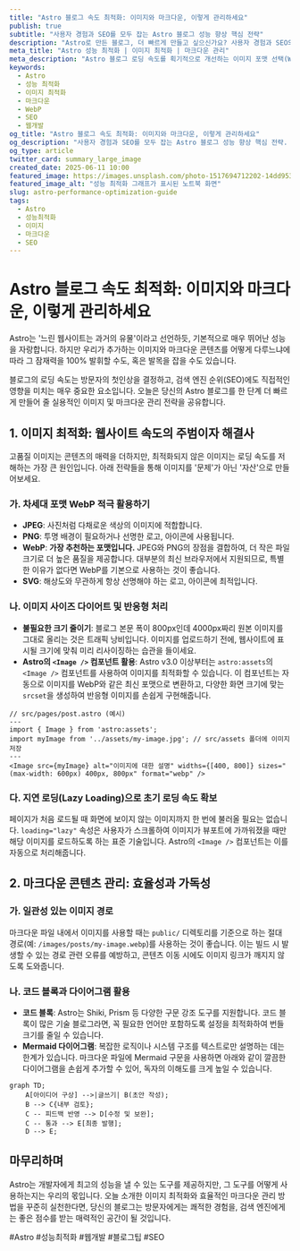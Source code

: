 ```yaml
---
title: "Astro 블로그 속도 최적화: 이미지와 마크다운, 이렇게 관리하세요"
publish: true
subtitle: "사용자 경험과 SEO를 모두 잡는 Astro 블로그 성능 향상 핵심 전략"
description: "Astro로 만든 블로그, 더 빠르게 만들고 싶으신가요? 사용자 경험과 SEO의 핵심인 웹사이트 로딩 속도를 극대화하는 이미지 최적화 및 마크다운 콘텐츠 관리 노하우를 공유합니다."
meta_title: "Astro 성능 최적화 | 이미지 최적화 | 마크다운 관리"
meta_description: "Astro 블로그 로딩 속도를 획기적으로 개선하는 이미지 포맷 선택(WebP), 리사이징, 지연 로딩 및 마크다운 콘텐츠 관리 전략에 대한 상세 가이드."
keywords:
  - Astro
  - 성능 최적화
  - 이미지 최적화
  - 마크다운
  - WebP
  - SEO
  - 웹개발
og_title: "Astro 블로그 속도 최적화: 이미지와 마크다운, 이렇게 관리하세요"
og_description: "사용자 경험과 SEO를 모두 잡는 Astro 블로그 성능 향상 핵심 전략. 이미지와 마크다운 관리 팁을 확인하세요."
og_type: article
twitter_card: summary_large_image
created_date: 2025-06-11 10:00
featured_image: https://images.unsplash.com/photo-1517694712202-14dd9538aa97?q=80&w=2940&auto=format&fit=crop&ixlib=rb-4.0.3&ixid=M3wxMjA3fDB8MHxwaG90by1wYWdlfHx8fGVufDB8fHx8fA%3D%3D
featured_image_alt: "성능 최적화 그래프가 표시된 노트북 화면"
slug: astro-performance-optimization-guide
tags:
  - Astro
  - 성능최적화
  - 이미지
  - 마크다운
  - SEO
---
```


# Astro 블로그 속도 최적화: 이미지와 마크다운, 이렇게 관리하세요

Astro는 '느린 웹사이트는 과거의 유물'이라고 선언하듯, 기본적으로 매우 뛰어난 성능을 자랑합니다. 하지만 우리가 추가하는 이미지와 마크다운 콘텐츠를 어떻게 다루느냐에 따라 그 잠재력을 100% 발휘할 수도, 혹은 발목을 잡을 수도 있습니다.

블로그의 로딩 속도는 방문자의 첫인상을 결정하고, 검색 엔진 순위(SEO)에도 직접적인 영향을 미치는 매우 중요한 요소입니다. 오늘은 당신의 Astro 블로그를 한 단계 더 빠르게 만들어 줄 실용적인 이미지 및 마크다운 관리 전략을 공유합니다.

## 1. 이미지 최적화: 웹사이트 속도의 주범이자 해결사

고품질 이미지는 콘텐츠의 매력을 더하지만, 최적화되지 않은 이미지는 로딩 속도를 저해하는 가장 큰 원인입니다. 아래 전략들을 통해 이미지를 '문제'가 아닌 '자산'으로 만들어보세요.

### 가. 차세대 포맷 WebP 적극 활용하기

- **JPEG**: 사진처럼 다채로운 색상의 이미지에 적합합니다.
- **PNG**: 투명 배경이 필요하거나 선명한 로고, 아이콘에 사용됩니다.
- **WebP**: **가장 추천하는 포맷입니다.** JPEG와 PNG의 장점을 결합하여, 더 작은 파일 크기로 더 높은 품질을 제공합니다. 대부분의 최신 브라우저에서 지원되므로, 특별한 이유가 없다면 WebP를 기본으로 사용하는 것이 좋습니다.
- **SVG**: 해상도와 무관하게 항상 선명해야 하는 로고, 아이콘에 최적입니다.

### 나. 이미지 사이즈 다이어트 및 반응형 처리

- **불필요한 크기 줄이기**: 블로그 본문 폭이 800px인데 4000px짜리 원본 이미지를 그대로 올리는 것은 트래픽 낭비입니다. 이미지를 업로드하기 전에, 웹사이트에 표시될 크기에 맞춰 미리 리사이징하는 습관을 들이세요.
- **Astro의 `<Image />` 컴포넌트 활용**: Astro v3.0 이상부터는 `astro:assets`의 `<Image />` 컴포넌트를 사용하여 이미지를 최적화할 수 있습니다. 이 컴포넌트는 자동으로 이미지를 WebP와 같은 최신 포맷으로 변환하고, 다양한 화면 크기에 맞는 `srcset`을 생성하여 반응형 이미지를 손쉽게 구현해줍니다.

```astro
// src/pages/post.astro (예시)
---
import { Image } from 'astro:assets';
import myImage from '../assets/my-image.jpg'; // src/assets 폴더에 이미지 저장
---
<Image src={myImage} alt="이미지에 대한 설명" widths={[400, 800]} sizes="(max-width: 600px) 400px, 800px" format="webp" />
```

### 다. 지연 로딩(Lazy Loading)으로 초기 로딩 속도 확보

페이지가 처음 로드될 때 화면에 보이지 않는 이미지까지 한 번에 불러올 필요는 없습니다. `loading="lazy"` 속성은 사용자가 스크롤하여 이미지가 뷰포트에 가까워졌을 때만 해당 이미지를 로드하도록 하는 표준 기술입니다. Astro의 `<Image />` 컴포넌트는 이를 자동으로 처리해줍니다.

## 2. 마크다운 콘텐츠 관리: 효율성과 가독성

### 가. 일관성 있는 이미지 경로

마크다운 파일 내에서 이미지를 사용할 때는 `public/` 디렉토리를 기준으로 하는 절대 경로(예: `/images/posts/my-image.webp`)를 사용하는 것이 좋습니다. 이는 빌드 시 발생할 수 있는 경로 관련 오류를 예방하고, 콘텐츠 이동 시에도 이미지 링크가 깨지지 않도록 도와줍니다.

### 나. 코드 블록과 다이어그램 활용

- **코드 블록**: Astro는 Shiki, Prism 등 다양한 구문 강조 도구를 지원합니다. 코드 블록이 많은 기술 블로그라면, 꼭 필요한 언어만 포함하도록 설정을 최적화하여 번들 크기를 줄일 수 있습니다.
- **Mermaid 다이어그램**: 복잡한 로직이나 시스템 구조를 텍스트로만 설명하는 데는 한계가 있습니다. 마크다운 파일에 Mermaid 구문을 사용하면 아래와 같이 깔끔한 다이어그램을 손쉽게 추가할 수 있어, 독자의 이해도를 크게 높일 수 있습니다.

```mermaid
graph TD;
    A[아이디어 구상] -->|글쓰기| B(초안 작성);
    B --> C{내부 검토};
    C -- 피드백 반영 --> D[수정 및 보완];
    C -- 통과 --> E[최종 발행];
    D --> E;
```

## 마무리하며

Astro는 개발자에게 최고의 성능을 낼 수 있는 도구를 제공하지만, 그 도구를 어떻게 사용하는지는 우리의 몫입니다. 오늘 소개한 이미지 최적화와 효율적인 마크다운 관리 방법을 꾸준히 실천한다면, 당신의 블로그는 방문자에게는 쾌적한 경험을, 검색 엔진에게는 좋은 점수를 받는 매력적인 공간이 될 것입니다.

#Astro #성능최적화 #웹개발 #블로그팁 #SEO

```

```
